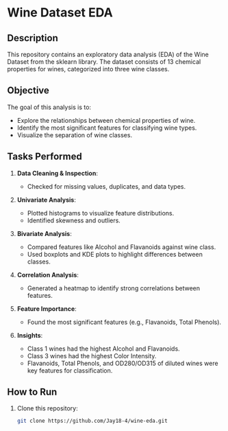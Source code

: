 # Wine Dataset EDA

## Description
This repository contains an exploratory data analysis (EDA) of the Wine Dataset from the sklearn library. The dataset consists of 13 chemical properties for wines, categorized into three wine classes.

## Objective
The goal of this analysis is to:
- Explore the relationships between chemical properties of wine.
- Identify the most significant features for classifying wine types.
- Visualize the separation of wine classes.

## Tasks Performed
1. **Data Cleaning & Inspection**:
   - Checked for missing values, duplicates, and data types.

2. **Univariate Analysis**:
   - Plotted histograms to visualize feature distributions.
   - Identified skewness and outliers.

3. **Bivariate Analysis**:
   - Compared features like Alcohol and Flavanoids against wine class.
   - Used boxplots and KDE plots to highlight differences between classes.

4. **Correlation Analysis**:
   - Generated a heatmap to identify strong correlations between features.

5. **Feature Importance**:
   - Found the most significant features (e.g., Flavanoids, Total Phenols).

6. **Insights**:
   - Class 1 wines had the highest Alcohol and Flavanoids.
   - Class 3 wines had the highest Color Intensity.
   - Flavanoids, Total Phenols, and OD280/OD315 of diluted wines were key features for classification.

## How to Run
1. Clone this repository:
   ```bash
   git clone https://github.com/Jay18-4/wine-eda.git
